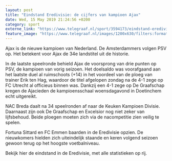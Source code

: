 ```yaml
---
layout: post
title: "Eindstand Eredivisie: de cijfers van kampioen Ajax"
date: Wed, 15 May 2019 21:24:56 +0200
category: sport
externe_link: "https://www.telegraaf.nl/sport/3594173/eindstand-eredivisie-de-cijfers-van-kampioen-ajax"
feature_image: "https://www.telegraaf.nl/images/1200x630/filters:format(jpeg):quality(80)/cdn-kiosk-api.telegraaf.nl/1fa86a4c-7747-11e9-82a1-02d2fb1aa1d7.jpg"
---
```


<p class="intro">Ajax is de nieuwe kampioen van Nederland. De Amsterdammers volgen PSV op. Het betekent voor Ajax de 34e landstitel uit de historie.</p> <p>In de laatste speelronde behield Ajax de voorsprong van drie punten op PSV, de kampioen van vorig seizoen. Het doelsaldo was voorafgaand aan het laatste duel al ruimschoots (+14) in het voordeel van de ploeg van trainer Erik ten Hag, waardoor de titel afgelopen zondag na de 4-1 zege op FC Utrecht al officieus binnen was. Dankzij een 4-1 zege op De Graafschap kregen de Ajacieden de kampioensschaal woensdagavond in Doetinchem echt uitgereikt.</p><p>NAC Breda daalt na 34 speelronden af naar de Keuken Kampioen Divisie. Daarnaast zijn ook De Graafschap en Excelsior nog niet zeker van lijfsbehoud. Beide ploegen moeten zich via de nacompetitie zien veilig te spelen.</p><p>Fortuna Sittard en FC Emmen baarden in de Eredivisie opzien. De nieuwkomers hielden zich uiteindelijk staande en keren volgend seizoen gewoon terug op het hoogste voetbalniveau.</p><p>Bekijk hier de eindstand in de Eredivisie, met alle statistieken op rij.</p>
